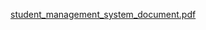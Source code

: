 [student_management_system_document.pdf](https://github.com/PisalShubham/Student-Management-System/files/12378503/student_management_system_document.pdf)
